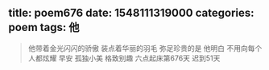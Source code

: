 title: poem676
date: 1548111319000
categories: poem
tags: 他
---
> 他带着金光闪闪的骄傲
装点着华丽的羽毛
弥足珍贵的是
他明白
不用向每个人都炫耀
早安
孤独小美
格致别趣
六点起床第676天 迟到51天